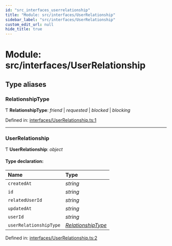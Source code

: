 ```yaml
---
id: "src_interfaces_userrelationship"
title: "Module: src/interfaces/UserRelationship"
sidebar_label: "src/interfaces/UserRelationship"
custom_edit_url: null
hide_title: true
---
```


# Module: src/interfaces/UserRelationship

## Type aliases

### RelationshipType

Ƭ **RelationshipType**: *friend* \| *requested* \| *blocked* \| *blocking*

Defined in: [interfaces/UserRelationship.ts:1](https://github.com/xr3ngine/xr3ngine/blob/673ad6a5f/packages/common/src/interfaces/UserRelationship.ts#L1)

___

### UserRelationship

Ƭ **UserRelationship**: *object*

#### Type declaration:

Name | Type |
:------ | :------ |
`createdAt` | *string* |
`id` | *string* |
`relatedUserId` | *string* |
`updatedAt` | *string* |
`userId` | *string* |
`userRelationshipType` | [*RelationshipType*](src_interfaces_userrelationship.md#relationshiptype) |

Defined in: [interfaces/UserRelationship.ts:2](https://github.com/xr3ngine/xr3ngine/blob/673ad6a5f/packages/common/src/interfaces/UserRelationship.ts#L2)
